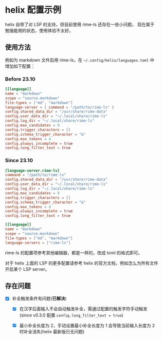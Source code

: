 # helix 配置示例

helix 自带了对 LSP 的支持，但目前使用 rime-ls 还存在一些小问题，
现在属于勉强能用的状态，使用体验不太好。

## 使用方法

例如为 markdown 文件启用 rime-ls，在 `~/.config/helix/languages.toml` 中增加如下配置：

### Before 23.10

```toml
[[language]]
name = "markdown"
scope = "source.markdown"
file-types = ["md", "markdown"]
language-server = { command = "/path/to/rime-ls" }
config.shared_data_dir = "/usr/share/rime-data"
config.user_data_dir = "~/.local/share/rime-ls"
config.log_dir = "~/.local/share/rime-ls"
config.max_candidates = 9
config.trigger_characters = []
config.schema_trigger_character = "&"
config.max_tokens = 4
config.always_incomplete = true
config.long_filter_text = true
```

### Since 23.10

```toml
[language-server.rime-ls]
command = "/path/to/rime-ls"
config.shared_data_dir = "/usr/share/rime-data"
config.user_data_dir = "~/.local/share/rime-ls"
config.log_dir = "~/.local/share/rime-ls"
config.max_candidates = 9
config.trigger_characters = []
config.schema_trigger_character = "&"
config.max_tokens = 4
config.always_incomplete = true
config.long_filter_text = true

[[language]]
name = "markdown"
scope = "source.markdown"
file-types = ["md", "markdown"]
language-servers = ["rime-ls"]
```

rime-ls 的配置项参考其他编辑器，都是一样的，改成 toml 的格式即可。

对于 helix 上面的 LSP 的更多配置请参考 helix 的官方文档，例如怎么为所有文件开启某个 LSP server。

## 存在问题

- [x] 补全触发条件有问题(**已解决**)
    - [x] 在汉字后面输入不会自动触发补全，需通过配置的触发字符手动触发(since v0.3.0 配置 `config.long_filter_text = true`)
    - [x] 最小补全长度为 2，手动设置最小补全长度为 1 会导致当前输入长度为 2 时补全消失(helix 最新版已无问题)

